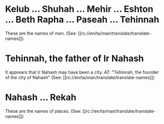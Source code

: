 # Kelub ... Shuhah ... Mehir ... Eshton ... Beth Rapha ... Paseah ... Tehinnah

These are the names of men. (See: [[rc://en/ta/man/translate/translate-names]])

# Tehinnah, the father of Ir Nahash

It apprears that Ir Nahash may have been a city. AT: "Tehinnah, the founder of the city of Nahash" (See: [[rc://en/ta/man/translate/translate-names]])

# Nahash ... Rekah

These are the names of places. (See: [[rc://en/ta/man/translate/translate-names]])